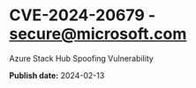 # CVE-2024-20679 - secure@microsoft.com

Azure Stack Hub Spoofing Vulnerability

**Publish date:** 2024-02-13
